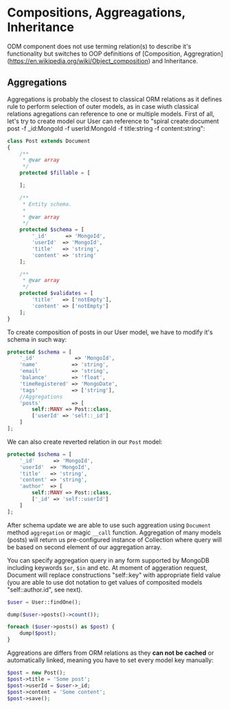 # Compositions, Aggreagations, Inheritance
ODM component does not use terming relation(s) to describe it's functionality but switches to OOP definitions of [Composition, Aggregration] (https://en.wikipedia.org/wiki/Object_composition) and Inheritance. 

## Aggregations
Aggregations is probably the closest to classical ORM relations as it defines rule to perform selection of outer models, as in case wiuth classical relations agregations can reference to one or multiple models. First of all, let's try to create model our User can reference to "spiral create:document post -f _id:MongoId -f userId:MongoId -f title:string -f content:string":

```php
class Post extends Document
{
    /**
     * @var array
     */
    protected $fillable = [

    ];

    /**
     * Entity schema.
     *
     * @var array
     */
    protected $schema = [
        '_id'      => 'MongoId',
        'userId'  => 'MongoId',
        'title'   => 'string',
        'content' => 'string'
    ];

    /**
     * @var array
     */
    protected $validates = [
        'title'   => ['notEmpty'],
        'content' => ['notEmpty']
    ];
}
```

To create composition of posts in our User model, we have to modify it's schema in such way:

```php
protected $schema = [
    '_id'             => 'MongoId',
    'name'           => 'string',
    'email'          => 'string',
    'balance'        => 'float',
    'timeRegistered' => 'MongoDate',
    'tags'           => ['string'],
    //Aggregations
    'posts'          => [
        self::MANY => Post::class,
        ['userId' => 'self::_id']
    ]
];
```

We can also create reverted relation in our `Post` model:

```php
protected $schema = [
    '_id'      => 'MongoId',
    'userId'  => 'MongoId',
    'title'   => 'string',
    'content' => 'string',
    'author'  => [
        self::MANY => Post::class,
        ['_id' => 'self::userId']
    ]
];
```

After schema update we are able to use such aggreation using `Document` method `aggregation` or magic `__call` function. Aggregation of many models (posts) will return us pre-configured instance of Collection where query will be based on second element of our aggregation array.

You can specify aggregation query in any form supported by MongoDB including keywords `$or`, `$in` and etc. At moment of aggeration request, Document will replace constructions "self::key" with appropriate field value (you are able to use dot notation to get values of composited models "self::author.id", see next).

```php
$user = User::findOne();

dump($user->posts()->count());

foreach ($user->posts() as $post) {
    dump($post);
}
```

Aggreations are differs from ORM relations as they **can not be cached** or automatically linked, meaning you have to set every model key manually:

```php
$post = new Post();
$post->title = 'Some post';
$post->userId = $user->_id;
$post->content = 'Some content';
$post->save();
```
